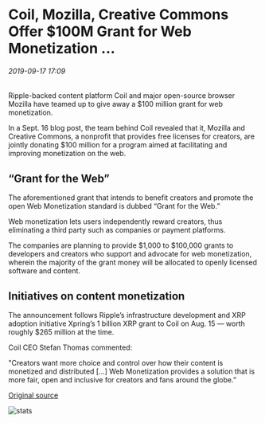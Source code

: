 # Coil, Mozilla, Creative Commons Offer $100M Grant for Web Monetization ...

###### 2019-09-17 17:09

Ripple-backed content platform Coil and major open-source browser Mozilla have teamed up to give away a $100 million grant for web monetization.

In a Sept. 16 blog post, the team behind Coil revealed that it, Mozilla and Creative Commons, a nonprofit that provides free licenses for creators, are jointly donating $100 million for a program aimed at facilitating and improving monetization on the web.

## “Grant for the Web”

The aforementioned grant that intends to benefit creators and promote the open Web Monetization standard is dubbed “Grant for the Web.”

Web monetization lets users independently reward creators, thus eliminating a third party such as companies or payment platforms.

The companies are planning to provide $1,000 to $100,000 grants to developers and creators who support and advocate for web monetization, wherein the majority of the grant money will be allocated to openly licensed software and content.

## Initiatives on content monetization

The announcement follows Ripple’s infrastructure development and XRP adoption initiative Xpring’s 1 billion XRP grant to Coil on Aug. 15 — worth roughly $265 million at the time.

Coil CEO Stefan Thomas commented:

"Creators want more choice and control over how their content is monetized and distributed \[...\] Web Monetization provides a solution that is more fair, open and inclusive for creators and fans around the globe.”

[Original source](https://cointelegraph.com/news/coil-mozilla-creative-commons-offer-100m-grant-for-web-monetization)

![stats](https://c.statcounter.com/11760860/0/a89fa40b/1/ "stats")